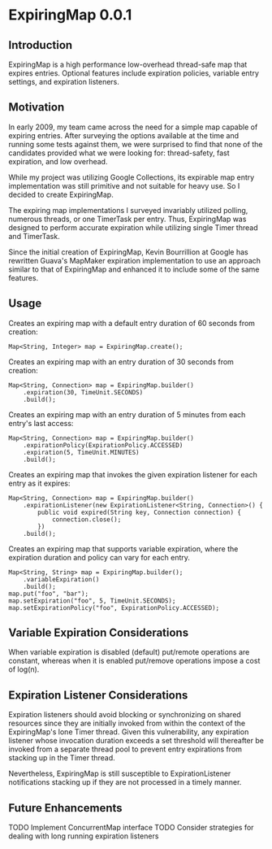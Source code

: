 # ExpiringMap 0.0.1

## Introduction

ExpiringMap is a high performance low-overhead thread-safe map that expires entries. Optional features include expiration policies, variable entry settings, and expiration listeners.

## Motivation

In early 2009, my team came across the need for a simple map capable of expiring entries. After surveying the options available at the time and running some tests against them, we were surprised to find that none of the candidates provided what we were looking for: thread-safety, fast expiration, and low overhead. 

While my project was utilizing Google Collections, its expirable map entry implementation was still primitive and not suitable for heavy use. So I decided to create ExpiringMap.

The expiring map implementations I surveyed invariably utilized polling, numerous threads, or one TimerTask per entry. Thus, ExpiringMap was designed to perform accurate expiration while utilizing single Timer thread and TimerTask.

Since the initial creation of ExpiringMap, Kevin Bourrillion at Google has rewritten Guava's MapMaker expiration implementation to use an approach similar to that of ExpiringMap and enhanced it to include some of the same features. 

## Usage

Creates an expiring map with a default entry duration of 60 seconds from creation:

    Map<String, Integer> map = ExpiringMap.create();
    
Creates an expiring map with an entry duration of 30 seconds from creation:

    Map<String, Connection> map = ExpiringMap.builder()
        .expiration(30, TimeUnit.SECONDS)
        .build();

Creates an expiring map with an entry duration of 5 minutes from each entry's last access:

    Map<String, Connection> map = ExpiringMap.builder()
        .expirationPolicy(ExpirationPolicy.ACCESSED)
        .expiration(5, TimeUnit.MINUTES)
        .build(); 

Creates an expiring map that invokes the given expiration listener for each entry as it expires:

    Map<String, Connection> map = ExpiringMap.builder()
        .expirationListener(new ExpirationListener<String, Connection>() { 
            public void expired(String key, Connection connection) { 
                connection.close(); 
            })
        .build();
        
Creates an expiring map that supports variable expiration, where the expiration duration and policy can vary for each entry.

    Map<String, String> map = ExpiringMap.builder();
        .variableExpiration()
        .build();
    map.put("foo", "bar");
    map.setExpiration("foo", 5, TimeUnit.SECONDS);
    map.setExpirationPolicy("foo", ExpirationPolicy.ACCESSED);
    
## Variable Expiration Considerations

When variable expiration is disabled (default) put/remote operations are constant, whereas when it is enabled put/remove operations impose a cost of log(n).

## Expiration Listener Considerations

Expiration listeners should avoid blocking or synchronizing on shared resources since they are initially invoked from within the context of the ExpiringMap's lone Timer thread. Given this vulnerability, any expiration listener whose invocation duration exceeds a set threshold will thereafter be invoked from a separate thread pool to prevent entry expirations from stacking up in the Timer thread.

Nevertheless, ExpiringMap is still susceptible to ExpirationListener notifications stacking up if they are not processed in a timely manner.

## Future Enhancements

TODO Implement ConcurrentMap interface
TODO Consider strategies for dealing with long running expiration listeners
